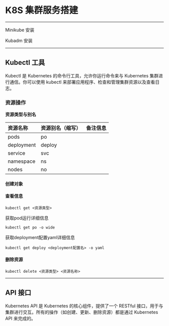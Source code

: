 # K8S 集群服务搭建

---

Minikube 安装





Kubadm 安装



---

## Kubectl 工具

Kubectl 是 Kubernetes 的命令行工具，允许你运行命令来与 Kubernetes 集群进行通信。你可以使用 kubectl 来部署应用程序、检查和管理集群资源以及查看日志。

### 资源操作

**资源类型与别名**

| 资源名称   | 资源别名（缩写） | 备注信息 |
| :--------- | ---------------- | -------- |
| pods       | po               |          |
| deployment | deploy           |          |
| service    | svc              |          |
| namespace  | ns               |          |
| nodes      | no               |          |



#### 创建对象



#### 查看信息

```shell
kubectl get <资源类型>
```


获取pod运行详细信息

```shell
kubectl get po -o wide
```

获取deployment配置yaml详细信息

```shell
kubectl get deploy <deployment配置名> -o yaml
```

#### 删除资源

```shell
kubectl delete <资源类型> <资源名称>
```


---

## API 接口

Kubernetes API 是 Kubernetes 的核心组件，提供了一个 RESTful 接口，用于与集群进行交互。所有的操作（如创建、更新、删除资源）都是通过 Kubernetes API 来完成的。

